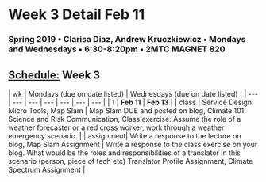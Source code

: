 # Week 3 Detail Feb 11

### Spring 2019 • Clarisa Diaz, Andrew Kruczkiewicz • Mondays and Wednesdays • 6:30-8:20pm • 2MTC MAGNET 820

## [Schedule:](./) Week 3

| wk | Mondays \(due on date listed\) | Wednesdays \(due on date listed\) |
| --- | --- | --- | --- | --- | --- | --- |
| 1 | **Feb 11** | **Feb 13** |
| class | Service Design: Micro Tools, Map Slam |  Map Slam DUE and posted on blog, Climate 101: Science and Risk Communication, Class exercise: Assume the role of a weather forecaster or a red cross worker, work through a weather emergency scenario.  |
| assignment| Write a response to the lecture on blog, Map Slam Assignment |  Write a response to the class exercise on your blog. What would be the roles and responsibilities of a translator in this scenario (person, piece of tech etc) Translator Profile Assignment, Climate Spectrum Assignment |
